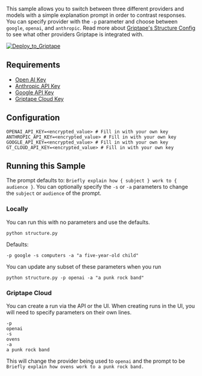This sample allows you to switch between three different providers and models with a simple explanation prompt in order to contrast responses. You can specify provider with the `-p` parameter and choose between `google`, `openai`, and `anthropic`. Read more about [Griptape's Structure Config](https://docs.griptape.ai/stable/griptape-framework/structures/configs/) to see what other providers Griptape is integrated with.

[![Deploy_to_Griptape](https://github.com/griptape-ai/griptape-cloud/assets/2302515/4fd57873-5c93-44a8-8fa3-ac1bf7d73bcc)](https://cloud.griptape.ai/structures/create?sample-name=griptape-model-switcher&type=sample)

## Requirements

- [Open AI Key](https://platform.openai.com/api-keys)
- [Anthropic API Key](https://console.anthropic.com/settings/keys)
- [Google API Key](https://ai.google.dev/gemini-api/docs)
- [Griptape Cloud Key](https://cloud.griptape.ai/configuration/api-keys)

## Configuration

```
OPENAI_API_KEY=<encrypted_value> # Fill in with your own key
ANTHROPIC_API_KEY=<encrypted_value> # Fill in with your own key
GOOGLE_API_KEY=<encrypted_value> # Fill in with your own key
GT_CLOUD_API_KEY=<encrypted_value> # Fill in with your own key
```

## Running this Sample

The prompt defaults to: `Briefly explain how { subject } work to { audience }`. You can optionally specify the `-s` or `-a` parameters to change the `subject` or `audience` of the prompt.

### Locally

You can run this with no parameters and use the defaults.

```
python structure.py
```

Defaults:
```
-p google -s computers -a "a five-year-old child"
```

You can update any subset of these parameters when you run
```
python structure.py -p openai -a "a punk rock band"
```

### Griptape Cloud

You can create a run via the API or the UI. When creating runs in the UI, you will need to specify parameters on their own lines.

```
-p
openai
-s
ovens
-a
a punk rock band
```

This will change the provider being used to `openai` and the prompt to be `Briefly explain how ovens work to a punk rock band.`
